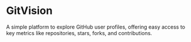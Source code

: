 # GitVision
A simple platform to explore GitHub user profiles, offering easy access to key metrics like repositories, stars, forks, and contributions.
